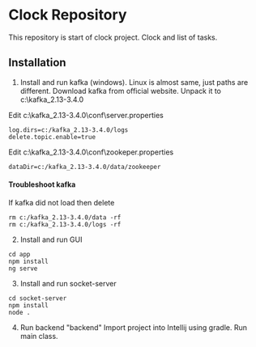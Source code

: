 # Clock Repository
This repository is start of clock project. Clock and list of tasks.

## Installation

1. Install and run kafka (windows). Linux is almost same, just paths are different.
Download kafka from official website. Unpack it to c:\kafka_2.13-3.4.0

Edit c:\kafka_2.13-3.4.0\conf\server.properties
```
log.dirs=c:/kafka_2.13-3.4.0/logs
delete.topic.enable=true
```

Edit c:\kafka_2.13-3.4.0\conf\zookeper.properties
```
dataDir=c:/kafka_2.13-3.4.0/data/zookeeper
```

#### Troubleshoot kafka
If kafka did not load then delete
```
rm c:/kafka_2.13-3.4.0/data -rf
rm c:/kafka_2.13-3.4.0/logs -rf
```

2. Install and run GUI
```
cd app 
npm install
ng serve
```

3. Install and run socket-server
```
cd socket-server
npm install
node .
```

4. Run backend "backend"
Import project into Intellij using gradle. Run main class.
